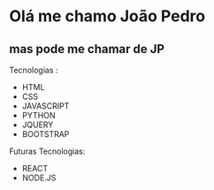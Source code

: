 <h1>Olá me chamo João  Pedro </h1>
<h2>mas pode me chamar de JP</h2>

Tecnologias :
<ul>
    <li>HTML</li>
    <li>CSS</li>
    <li>JAVASCRIPT</li>
    <li>PYTHON</li>
    <li>JQUERY</li>
    <li>BOOTSTRAP</li>
</ul>
Futuras Tecnologias:
<ul>
    <li>REACT</li>
    <li>NODE.JS</li>
</ul>
